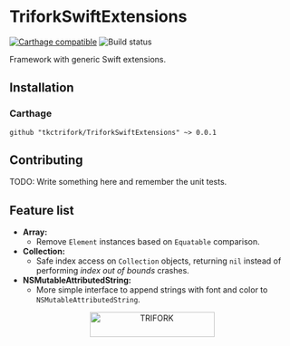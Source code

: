 # TriforkSwiftExtensions

[![Carthage compatible](https://img.shields.io/badge/Carthage-compatible-4BC51D.svg?style=flat)](https://github.com/Carthage/Carthage)
![Build status](https://api.travis-ci.org/tkctrifork/TriforkSwiftExtensions.svg?branch=master)


Framework with generic Swift extensions.

## Installation
### Carthage
```
github "tkctrifork/TriforkSwiftExtensions" ~> 0.0.1
```


## Contributing
TODO: Write something here and remember the unit tests.


## Feature list

- **Array:**
  - Remove `Element` instances based on `Equatable` comparison.
- **Collection:**
  - Safe index access on `Collection` objects, returning `nil` instead of performing *index out of bounds* crashes.
- **NSMutableAttributedString:**
  - More simple interface to append strings with font and color to `NSMutableAttributedString`.

<p align="center">
  <img width="220" height="44" src="http://trifork.com/wp-content/uploads/2016/05/logo_trifork.png" alt="TRIFORK">
</p>
